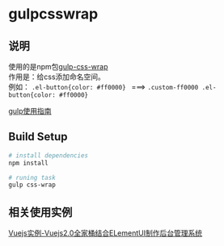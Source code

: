 # gulpcsswrap  
## 说明  
使用的是npm包[gulp-css-wrap](https://npm.taobao.org/package/gulp-css-wrap)   
作用是：给css添加命名空间。  
例如： `.el-button{color: #ff0000} ` ===>  `.custom-ff0000 .el-button{color: #ff0000}` 

[gulp使用指南](http://www.gulpjs.com.cn/docs/getting-started/)  
## Build Setup  

``` bash
# install dependencies
npm install

# runing task
gulp css-wrap
```

## 相关使用实例  
[Vuejs实例-Vuejs2.0全家桶结合ELementUI制作后台管理系统](https://github.com/weiqinl/vue-element-admin)
